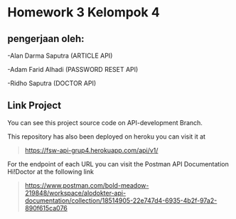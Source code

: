 # Homework 3 Kelompok 4

## pengerjaan oleh:

-Alan Darma Saputra (ARTICLE API)

-Adam Farid Alhadi (PASSWORD RESET API)

-Ridho Saputra (DOCTOR API)


## Link Project
You can see this project source code on API-development Branch.

This repository has also been deployed on heroku you can visit it at
> https://fsw-api-grup4.herokuapp.com/api/v1/

For the endpoint of each URL you can visit the Postman API Documentation Hi!Doctor at the following link
> https://www.postman.com/bold-meadow-219848/workspace/alodokter-api-documentation/collection/18514905-22e747d4-6935-4b2f-97a2-890f615ca076


